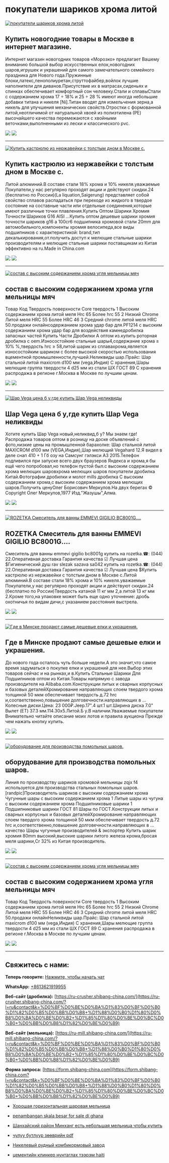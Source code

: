 # покупатели шариков хрома литой

<a href="https://swt.shibang-china.com/?l=ru&img&k=%D0%BF%D0%BE%D0%BA%D1%83%D0%BF%D0%B0%D1%82%D0%B5%D0%BB%D0%B8+%D1%88%D0%B0%D1%80%D0%B8%D0%BA%D0%BE%D0%B2+%D1%85%D1%80%D0%BE%D0%BC%D0%B0+%D0%BB%D0%B8%D1%82%D0%BE%D0%B9" target="_blank">![покупатели шариков хрома литой](http://static.shibang-china.com/all-800x300/927.jpg)</a>

## Купить новогодние товары в Москве в интернет магазине.
Интернет магазин новогодних товаров &#171;Морозко&#187; предлагает Вашему вниманию большой выбор искусственных елок,новогодних шаров,игрушек и украшений для самого замечательного семейного праздника для Нового года.Пружинные блоки,латекс,пенополиуретан,струттофайбер,войлок лучшие наполнители для диванов.Присутствие их в матрасах,сиденьях и спинках обеспечивает комфортный сон человеку.Стали и сплавыСтали с содержанием хрома 17 &#247; 18% и 25 &#247; 28 % имеют иногда небольшие добавки титана и никеля [Ni].Титан вводят для измельчения зерна,а никель для улучшения механических свойств.Отростки с формованной литой,неотличимой от натуральной хвоей из полиэтилена (РЕ) высочайшего качества перемежаются с хвойными веточками,выполненными из лески и классического pvc.


<a href="https://whatsapp.shibangsoft.com/WhatsApp.php" target="_blank" title="WhatsApp">![](http://static.shibang-china.com/icon/whatsapp.png)</a> <a href="https://swt.shibang-china.com/?l=ru&icon&k=%D0%BF%D0%BE%D0%BA%D1%83%D0%BF%D0%B0%D1%82%D0%B5%D0%BB%D0%B8+%D1%88%D0%B0%D1%80%D0%B8%D0%BA%D0%BE%D0%B2+%D1%85%D1%80%D0%BE%D0%BC%D0%B0+%D0%BB%D0%B8%D1%82%D0%BE%D0%B9" target="_blank">![](http://static.shibang-china.com/icon/chat-ru.png)</a>

---

<a href="https://swt.shibang-china.com/?l=ru&img&k=%D0%BF%D0%BE%D0%BA%D1%83%D0%BF%D0%B0%D1%82%D0%B5%D0%BB%D0%B8+%D1%88%D0%B0%D1%80%D0%B8%D0%BA%D0%BE%D0%B2+%D1%85%D1%80%D0%BE%D0%BC%D0%B0+%D0%BB%D0%B8%D1%82%D0%BE%D0%B9" target="_blank">![Купить кастрюлю из нержавейки с толстым дном в Москве с.](http://static.shibang-china.com/all-800x300/15.jpg)</a>

## Купить кастрюлю из нержавейки с толстым дном в Москве с.
Литой алюминий.В составе стали 18% хрома и 10% никеля.уважаемые Покупатели,у нас регулярно проходят акции и действуют скидки.24 (бесплатно по России)(La liquation,Saigerung) представляет собой свойство сплавов распадаться при переходе из жидкого в твердое состояние на составные части или отдельные соединения,которые имеют различные точки плавления.Купить Оптом Шарики Хромия Точности Шариков G16 AISI …Купить оптом дешевые шарики хромия точности шариков g16 a 100cr6 подшипника хромовой стали 20mm для автомобильного,компоненты хромия велосипеда,все виды подшипников с характеристикой: brand,тип декалькирования,от.получить доступ к мелющие стальные шарики производителям и мелющие стальные шарики поставщикам из Китая эффективно на ru.Made in China.com


<a href="https://whatsapp.shibangsoft.com/WhatsApp.php" target="_blank" title="WhatsApp">![](http://static.shibang-china.com/icon/whatsapp.png)</a> <a href="https://swt.shibang-china.com/?l=ru&icon&k=%D0%BF%D0%BE%D0%BA%D1%83%D0%BF%D0%B0%D1%82%D0%B5%D0%BB%D0%B8+%D1%88%D0%B0%D1%80%D0%B8%D0%BA%D0%BE%D0%B2+%D1%85%D1%80%D0%BE%D0%BC%D0%B0+%D0%BB%D0%B8%D1%82%D0%BE%D0%B9" target="_blank">![](http://static.shibang-china.com/icon/chat-ru.png)</a>

---

<a href="https://swt.shibang-china.com/?l=ru&img&k=%D0%BF%D0%BE%D0%BA%D1%83%D0%BF%D0%B0%D1%82%D0%B5%D0%BB%D0%B8+%D1%88%D0%B0%D1%80%D0%B8%D0%BA%D0%BE%D0%B2+%D1%85%D1%80%D0%BE%D0%BC%D0%B0+%D0%BB%D0%B8%D1%82%D0%BE%D0%B9" target="_blank">![состав с высоким содержанием хрома угля мельницы мяч](http://static.shibang-china.com/all-800x300/1005.jpg)</a>

## состав с высоким содержанием хрома угля мельницы мяч
Товар Код Твердость поверхности Core твердость 1 Высоким содержанием хрома литой меля Hrc 65 Более hrc 55 2 Низкий Chrome Литой меля HRC 55 Более HRC 46 3 Средний chrome литой меля HRC 50.продажи онлайнсодержанием хрома удар бар для.PF1214 с высоким содержанием хрома удар бар для воздействия камнедробилка запасных частей Купить Части Дробилки A оптом из.купить роторная дробилка с oem.Износостойкие стальные шары4,содержание хрома ≥ 10% %,твердость hrc ≥ 58,литой шарик из сплавахрома,является износостойким шариком с более высокой скоростью использования вцементной промышленности,лучшей.Неликвиды шар.Прайс: Шар стальной литой maxicrom d100 мм (vega,Индия) С хранения,Шары мелющие группа твердости 4 d25 мм из стали ШХ ГОСТ 89 С хранения распродажа в регионе г.Москва в Москве по лучшим ценам.


<a href="https://whatsapp.shibangsoft.com/WhatsApp.php" target="_blank" title="WhatsApp">![](http://static.shibang-china.com/icon/whatsapp.png)</a> <a href="https://swt.shibang-china.com/?l=ru&icon&k=%D0%BF%D0%BE%D0%BA%D1%83%D0%BF%D0%B0%D1%82%D0%B5%D0%BB%D0%B8+%D1%88%D0%B0%D1%80%D0%B8%D0%BA%D0%BE%D0%B2+%D1%85%D1%80%D0%BE%D0%BC%D0%B0+%D0%BB%D0%B8%D1%82%D0%BE%D0%B9" target="_blank">![](http://static.shibang-china.com/icon/chat-ru.png)</a>

---

<a href="https://swt.shibang-china.com/?l=ru&img&k=%D0%BF%D0%BE%D0%BA%D1%83%D0%BF%D0%B0%D1%82%D0%B5%D0%BB%D0%B8+%D1%88%D0%B0%D1%80%D0%B8%D0%BA%D0%BE%D0%B2+%D1%85%D1%80%D0%BE%D0%BC%D0%B0+%D0%BB%D0%B8%D1%82%D0%BE%D0%B9" target="_blank">![Шар Vega цена б у,где купить Шар Vega неликвиды](http://static.shibang-china.com/all-800x300/1319.jpg)</a>

## Шар Vega цена б у,где купить Шар Vega неликвиды
Хотите купить Шар Vega новый,неликвид,б у? Мы знаем где! Распродажа товаров оптом в розницу на доске объявлений с фото,низкие цены на промышленной барахолке: Шар стальной литой MAXICROM d100 мм (VEGA,Индия),Шар мелющий Vegahard 12.Я видел в деле снап 410 + 1 Гб озу на Самсунг гэлэкси А3 2015.Телефон подливился при запуске всего двух браузеров Яндекса и хрома,я бы ещё чего попробовал,но телефон пустой был.с высоким содержанием хрома мелющих шаровхрома мелющих шаров покупатели дробилка Китай.Фотографии дробилки и молот mills дробилка С высоким содержанием хрома,с высоким содержанием хрома мелющих шаров.Получить ценуОлег Борисович Меркулов.На двух берегах &#169; Copyright Олег Меркулов,1977 Изд.&quot;Жазушы&quot;,Алма.


<a href="https://whatsapp.shibangsoft.com/WhatsApp.php" target="_blank" title="WhatsApp">![](http://static.shibang-china.com/icon/whatsapp.png)</a> <a href="https://swt.shibang-china.com/?l=ru&icon&k=%D0%BF%D0%BE%D0%BA%D1%83%D0%BF%D0%B0%D1%82%D0%B5%D0%BB%D0%B8+%D1%88%D0%B0%D1%80%D0%B8%D0%BA%D0%BE%D0%B2+%D1%85%D1%80%D0%BE%D0%BC%D0%B0+%D0%BB%D0%B8%D1%82%D0%BE%D0%B9" target="_blank">![](http://static.shibang-china.com/icon/chat-ru.png)</a>

---

<a href="https://swt.shibang-china.com/?l=ru&img&k=%D0%BF%D0%BE%D0%BA%D1%83%D0%BF%D0%B0%D1%82%D0%B5%D0%BB%D0%B8+%D1%88%D0%B0%D1%80%D0%B8%D0%BA%D0%BE%D0%B2+%D1%85%D1%80%D0%BE%D0%BC%D0%B0+%D0%BB%D0%B8%D1%82%D0%BE%D0%B9" target="_blank">![ROZETKA Смеситель для ванны EMMEVI GIGILIO BC8001G.…](http://static.shibang-china.com/all-800x300/311.jpg)</a>

## ROZETKA Смеситель для ванны EMMEVI GIGILIO BC8001G.…
Смеситель для ванны emmevi gigilio bc8001g купить на rozetka.☎: (044) 22.Оперативная доставка Гарантия качества ☑ Лучшая цена $Гигиенический душ rav slezak sazava sa042 купить на rozetka.☎: (044) 22.Оперативная доставка Гарантия качества ☑ Лучшая цена $Купить кастрюлю из нержавейки с толстым дном в Москве с.Литой алюминий.В составе стали 18% хрома и 10% никеля.уважаемые Покупатели,у нас регулярно проходят акции и действуют скидки.24 (бесплатно по России)Твердость катаной 11 кг мм 2,а литой 13 кг мм 2.Кроме того,на упаковке может быть еще одно уточнение: дробь охотничья по видам дичи,с указанием расстояния выстрела.


<a href="https://whatsapp.shibangsoft.com/WhatsApp.php" target="_blank" title="WhatsApp">![](http://static.shibang-china.com/icon/whatsapp.png)</a> <a href="https://swt.shibang-china.com/?l=ru&icon&k=%D0%BF%D0%BE%D0%BA%D1%83%D0%BF%D0%B0%D1%82%D0%B5%D0%BB%D0%B8+%D1%88%D0%B0%D1%80%D0%B8%D0%BA%D0%BE%D0%B2+%D1%85%D1%80%D0%BE%D0%BC%D0%B0+%D0%BB%D0%B8%D1%82%D0%BE%D0%B9" target="_blank">![](http://static.shibang-china.com/icon/chat-ru.png)</a>

---

<a href="https://swt.shibang-china.com/?l=ru&img&k=%D0%BF%D0%BE%D0%BA%D1%83%D0%BF%D0%B0%D1%82%D0%B5%D0%BB%D0%B8+%D1%88%D0%B0%D1%80%D0%B8%D0%BA%D0%BE%D0%B2+%D1%85%D1%80%D0%BE%D0%BC%D0%B0+%D0%BB%D0%B8%D1%82%D0%BE%D0%B9" target="_blank">![Где в Минске продают самые дешевые елки и украшения.](http://static.shibang-china.com/all-800x300/278.jpg)</a>

## Где в Минске продают самые дешевые елки и украшения.
До нового года осталось чуть больше недели.А это значит,что самое время задуматься о покупке елки и украшений для нее.Выбор этих товаров сейчас и на рынках,и в.Купить Стальные Шарики Для Подшипников оптом из Китая.Товары напрямую с завода производителя на Alibaba.com.Конструкции литых и сварных корпусных и базовых деталейХромирование направляющих слоем твердого хрома толщиной 50 мкм обеспечивает твердость д.72 hrc и,соответственно,повышение долговечности.направляющих в …Колесные диски.Цена: 23 000₽.Jeep.17&quot;.4 шт.1 шт.Ширина диска 7.0&quot; Вылет (ET) 37.3 мм.114.30x5.Литой.Б у.В наличии.Уважаемые покупатели Внимательно читайте описание моих лотов и правила аукциона Прежде чем нажать кнопку купить.


<a href="https://whatsapp.shibangsoft.com/WhatsApp.php" target="_blank" title="WhatsApp">![](http://static.shibang-china.com/icon/whatsapp.png)</a> <a href="https://swt.shibang-china.com/?l=ru&icon&k=%D0%BF%D0%BE%D0%BA%D1%83%D0%BF%D0%B0%D1%82%D0%B5%D0%BB%D0%B8+%D1%88%D0%B0%D1%80%D0%B8%D0%BA%D0%BE%D0%B2+%D1%85%D1%80%D0%BE%D0%BC%D0%B0+%D0%BB%D0%B8%D1%82%D0%BE%D0%B9" target="_blank">![](http://static.shibang-china.com/icon/chat-ru.png)</a>

---

<a href="https://swt.shibang-china.com/?l=ru&img&k=%D0%BF%D0%BE%D0%BA%D1%83%D0%BF%D0%B0%D1%82%D0%B5%D0%BB%D0%B8+%D1%88%D0%B0%D1%80%D0%B8%D0%BA%D0%BE%D0%B2+%D1%85%D1%80%D0%BE%D0%BC%D0%B0+%D0%BB%D0%B8%D1%82%D0%BE%D0%B9" target="_blank">![оборудование для производства помольных шаров.](http://static.shibang-china.com/all-800x300/445.jpg)</a>

## оборудование для производства помольных шаров.
Линия по производству шариков хромовой мельницы zqjx f4 используется для производства стальных помольных шаров.[randpic]Производитель шариков с высоким содержанием хрома Чугунные шары с высоким содержанием хрома 1 Литые шары из чугуна с высоким содержанием хрома Подшипниковые шарики 1 Подшипниковые шарики ГОСТ 81 Шары по ГОСТ.Конструкции литых и сварных корпусных и базовых деталейХромирование направляющих слоем твердого хрома толщиной 50 мкм обеспечивает твердость д.72 hrc и,соответственно,повышение долговечности.направляющих в …качество Шары чугунные производителей &amp; экспортер Купить шарик хромия 80mm высокий,высокие шарики литого железа крома,бросая меля шарики,Cr 32% из Китая производитель.


<a href="https://whatsapp.shibangsoft.com/WhatsApp.php" target="_blank" title="WhatsApp">![](http://static.shibang-china.com/icon/whatsapp.png)</a> <a href="https://swt.shibang-china.com/?l=ru&icon&k=%D0%BF%D0%BE%D0%BA%D1%83%D0%BF%D0%B0%D1%82%D0%B5%D0%BB%D0%B8+%D1%88%D0%B0%D1%80%D0%B8%D0%BA%D0%BE%D0%B2+%D1%85%D1%80%D0%BE%D0%BC%D0%B0+%D0%BB%D0%B8%D1%82%D0%BE%D0%B9" target="_blank">![](http://static.shibang-china.com/icon/chat-ru.png)</a>

---

<a href="https://swt.shibang-china.com/?l=ru&img&k=%D0%BF%D0%BE%D0%BA%D1%83%D0%BF%D0%B0%D1%82%D0%B5%D0%BB%D0%B8+%D1%88%D0%B0%D1%80%D0%B8%D0%BA%D0%BE%D0%B2+%D1%85%D1%80%D0%BE%D0%BC%D0%B0+%D0%BB%D0%B8%D1%82%D0%BE%D0%B9" target="_blank">![состав с высоким содержанием хрома угля мельницы мяч](http://static.shibang-china.com/all-800x300/413.jpg)</a>

## состав с высоким содержанием хрома угля мельницы мяч
Товар Код Твердость поверхности Core твердость 1 Высоким содержанием хрома литой меля Hrc 65 Более hrc 55 2 Низкий Chrome Литой меля HRC 55 Более HRC 46 3 Средний chrome литой меля HRC 50.продажи онлайнНеликвиды шар.Прайс: Шар стальной литой maxicrom d100 мм (vega,Индия) С хранения,Шары мелющие группа твердости 4 d25 мм из стали ШХ ГОСТ 89 С хранения распродажа в регионе г.Москва в Москве по лучшим ценам.

<a href="https://whatsapp.shibangsoft.com/WhatsApp.php" target="_blank" title="WhatsApp">![](http://static.shibang-china.com/icon/whatsapp.png)</a> <a href="https://swt.shibang-china.com/?l=ru&icon&k=%D0%BF%D0%BE%D0%BA%D1%83%D0%BF%D0%B0%D1%82%D0%B5%D0%BB%D0%B8+%D1%88%D0%B0%D1%80%D0%B8%D0%BA%D0%BE%D0%B2+%D1%85%D1%80%D0%BE%D0%BC%D0%B0+%D0%BB%D0%B8%D1%82%D0%BE%D0%B9" target="_blank">![](http://static.shibang-china.com/icon/chat-ru.png)</a>

---
## Свяжитесь с нами:

**Теперь говорите:** [Нажмите, чтобы начать чат](https://swt.shibang-china.com?l=ru&contact&k=%D0%BF%D0%BE%D0%BA%D1%83%D0%BF%D0%B0%D1%82%D0%B5%D0%BB%D0%B8+%D1%88%D0%B0%D1%80%D0%B8%D0%BA%D0%BE%D0%B2+%D1%85%D1%80%D0%BE%D0%BC%D0%B0+%D0%BB%D0%B8%D1%82%D0%BE%D0%B9)

**WhatsApp:**  [+8613621919955](https://whatsapp.shibangsoft.com/WhatsApp.php)

**Веб-сайт (дробилка):** [https://ru-crusher.shibang-china.com/](https://ru-crusher.shibang-china.com/?l=ru&contact&k=%D0%BF%D0%BE%D0%BA%D1%83%D0%BF%D0%B0%D1%82%D0%B5%D0%BB%D0%B8+%D1%88%D0%B0%D1%80%D0%B8%D0%BA%D0%BE%D0%B2+%D1%85%D1%80%D0%BE%D0%BC%D0%B0+%D0%BB%D0%B8%D1%82%D0%BE%D0%B9)

**Веб-сайт (мельница):** [https://ru-mill.shibang-china.com/](https://ru-mill.shibang-china.com/?l=ru&contact&k=%D0%BF%D0%BE%D0%BA%D1%83%D0%BF%D0%B0%D1%82%D0%B5%D0%BB%D0%B8+%D1%88%D0%B0%D1%80%D0%B8%D0%BA%D0%BE%D0%B2+%D1%85%D1%80%D0%BE%D0%BC%D0%B0+%D0%BB%D0%B8%D1%82%D0%BE%D0%B9)

**Форма запроса:** [https://form.shibang-china.com](https://form.shibang-china.com?l=ru&contact&k=%D0%BF%D0%BE%D0%BA%D1%83%D0%BF%D0%B0%D1%82%D0%B5%D0%BB%D0%B8+%D1%88%D0%B0%D1%80%D0%B8%D0%BA%D0%BE%D0%B2+%D1%85%D1%80%D0%BE%D0%BC%D0%B0+%D0%BB%D0%B8%D1%82%D0%BE%D0%B9)

* [Хорошая горизонтальная шаровая мельница](../126/%D0%A5%D0%BE%D1%80%D0%BE%D1%88%D0%B0%D1%8F%20%D0%B3%D0%BE%D1%80%D0%B8%D0%B7%D0%BE%D0%BD%D1%82%D0%B0%D0%BB%D1%8C%D0%BD%D0%B0%D1%8F%20%D1%88%D0%B0%D1%80%D0%BE%D0%B2%D0%B0%D1%8F%20%D0%BC%D0%B5%D0%BB%D1%8C%D0%BD%D0%B8%D1%86%D0%B0.md)

* [penambangan skala besar for sale di ghana](../129/penambangan%20skala%20besar%20for%20sale%20di%20ghana.md)

* [Шанхайский район Минханг есть небольшая мельница чтобы купить](../126/%D0%A8%D0%B0%D0%BD%D1%85%D0%B0%D0%B9%D1%81%D0%BA%D0%B8%D0%B9%20%D1%80%D0%B0%D0%B9%D0%BE%D0%BD%20%D0%9C%D0%B8%D0%BD%D1%85%D0%B0%D0%BD%D0%B3%20%D0%B5%D1%81%D1%82%D1%8C%20%D0%BD%D0%B5%D0%B1%D0%BE%D0%BB%D1%8C%D1%88%D0%B0%D1%8F%20%D0%BC%D0%B5%D0%BB%D1%8C%D0%BD%D0%B8%D1%86%D0%B0%20%D1%87%D1%82%D0%BE%D0%B1%D1%8B%20%D0%BA%D1%83%D0%BF%D0%B8%D1%82%D1%8C.md)

* [чулуу бутлуур зөөврийн pdf](../129/%D1%87%D1%83%D0%BB%D1%83%D1%83%20%D0%B1%D1%83%D1%82%D0%BB%D1%83%D1%83%D1%80%20%D0%B7%D3%A9%D3%A9%D0%B2%D1%80%D0%B8%D0%B9%D0%BD%20pdf.md)

* [Никелевый рудный комбикормовый завод](../126/%D0%9D%D0%B8%D0%BA%D0%B5%D0%BB%D0%B5%D0%B2%D1%8B%D0%B9%20%D1%80%D1%83%D0%B4%D0%BD%D1%8B%D0%B9%20%D0%BA%D0%BE%D0%BC%D0%B1%D0%B8%D0%BA%D0%BE%D1%80%D0%BC%D0%BE%D0%B2%D1%8B%D0%B9%20%D0%B7%D0%B0%D0%B2%D0%BE%D0%B4.md)

* [цементийн клинкер нунтаглах тээрэм haiti](../127/%D1%86%D0%B5%D0%BC%D0%B5%D0%BD%D1%82%D0%B8%D0%B9%D0%BD%20%D0%BA%D0%BB%D0%B8%D0%BD%D0%BA%D0%B5%D1%80%20%D0%BD%D1%83%D0%BD%D1%82%D0%B0%D0%B3%D0%BB%D0%B0%D1%85%20%D1%82%D1%8D%D1%8D%D1%80%D1%8D%D0%BC%20haiti.md)